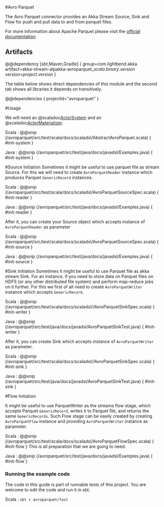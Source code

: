 #Avro Parquet

The Avro Parquet connector provides an Akka Stream Source, Sink and Flow for push and pull data to and from parquet files.

For more information about Apache Parquet please visit the [official documentation](https://parquet.apache.org/documentation/latest/).

## Artifacts

@@dependency [sbt,Maven,Gradle] {
  group=com.lightbend.akka
  artifact=akka-stream-alpakka-avroparquet_$scala.binary.version$
  version=$project.version$
}

The table below shows direct dependencies of this module and the second tab shows all libraries it depends on transitively.

@@dependencies { projectId="avroparquet" }

#Usage

We will need an @scaladoc[ActorSystem](akka.actor.ActorSystem) and an @scaladoc[ActorMaterializer](akka.stream.ActorMaterializer).

Scala
: @@snip (/avroparquet/src/test/scala/docs/scaladsl/AbstractAvroParquet.scala) { #init-system }

Java
: @@snip (/avroparquet/src/test/java/docs/javadsl/Examples.java) { #init-system }

#Source Initiation
Sometimes it might be useful to use parquet file as stream Source. For this we will need to create `AvroParquetReader` 
instance which produces Parquet `GenericRecord` instances.
 
Scala
: @@snip (/avroparquet/src/test/scala/docs/scaladsl/AvroParquetSourceSpec.scala) { #init-reader } 

Java
: @@snip (/avroparquet/src/test/java/docs/javadsl/Examples.java) { #init-reader }

After it, you can create your Source object which accepts instance of `AvroParquetReader` as parameter 

Scala
: @@snip (/avroparquet/src/test/scala/docs/scaladsl/AvroParquetSourceSpec.scala) { #init-source }

Java
: @@snip (/avroparquet/src/test/java/docs/javadsl/Examples.java) { #init-source }

#Sink Initiation
Sometimes it might be useful to use Parquet file as akka stream Sink. For an instance, if you need to store data on 
Parquet files on HDFS (or any other distributed file system) and perform map-reduce jobs on it further. 
For this we first of all need to create `AvroParquetWriter` instance which accepts `GenericRecord`.
 
Scala
: @@snip (/avroparquet/src/test/scala/docs/scaladsl//AvroParquetSinkSpec.scala) { #init-writer } 

Java
: @@snip (/avroparquet/src/test/java/docs/javadsl/AvroParquetSinkTest.java) { #init-writer }

After it, you can create Sink which accepts instance of `AvroParquetWriter` as parameter. 
 
Scala
: @@snip (/avroparquet/src/test/scala/docs/scaladsl//AvroParquetSinkSpec.scala) { #init-sink }

Java
: @@snip (/avroparquet/src/test/java/docs/javadsl/AvroParquetSinkTest.java) { #init-sink }

#Flow Initiation

It might be useful to use ParquetWriter as the streams flow stage, which accepts Parquet `GenericRecord`, writes it to
Parquet file, and returns the same `GenericRecords`. Such Flow stage can be easily created by creating `AvroParquetFlow`
instance and providing `AvroParquetWriter` instance as parameter.

Scala
: @@snip (/avroparquet/src/test/scala/docs/scaladsl/AvroParquetFlowSpec.scala) { #init-flow }
This is all preparation that we are going to need.

Java
: @@snip (/avroparquet/src/test/java/docs/javadsl/Examples.java) { #init-flow }

### Running the example code

The code in this guide is part of runnable tests of this project. You are welcome to edit the code and run it in sbt.

Scala
:   ```
    sbt
    > avroparquet/test
    ```

